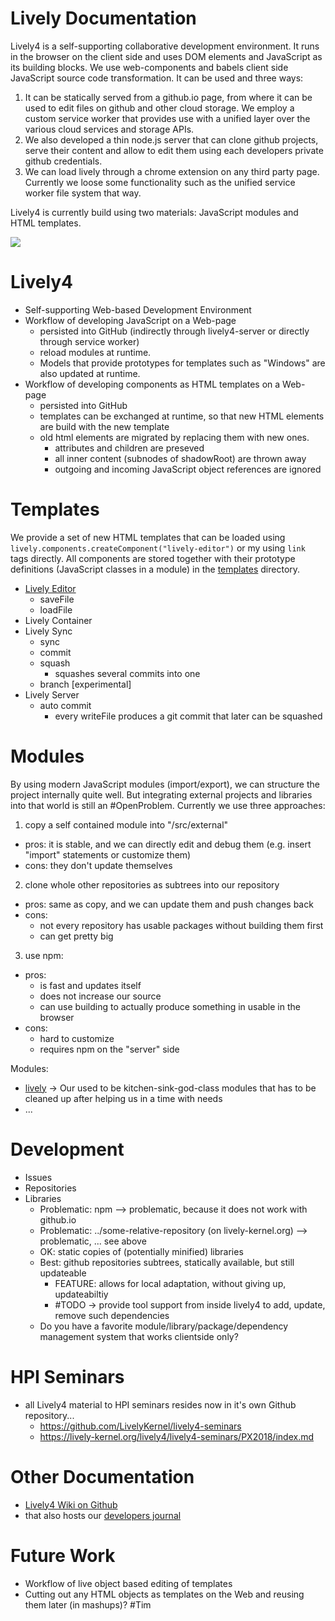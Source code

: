 # Lively Documentation

<lively-import src="doc/_navigation.html"></lively-import>


Lively4 is a self-supporting collaborative development environment. It runs in the browser on the client side and uses DOM elements and JavaScript as its building blocks. We use web-components and babels client side JavaScript source code transformation. It can be used and three ways:

1. It can be statically served from a github.io page, from where it can be used to edit files on github and other cloud storage. We employ a custom service worker that provides use with a unified layer over the various cloud services and storage APIs. 
2. We also developed a thin node.js server that can clone github projects, serve their content and allow to edit them using each developers private github credentials.
3. We can load lively through a chrome extension on any third party page. Currently we loose some functionality such as the unified service worker file system that way. 

Lively4 is currently build using two materials: JavaScript modules and HTML templates. 


![](figures/workflows.drawio)


# Lively4 

- Self-supporting Web-based Development Environment
- Workflow of developing JavaScript on a Web-page
  - persisted into GitHub (indirectly through lively4-server or directly through service worker)
  - reload modules at runtime. 
  - Models that provide prototypes for templates such as "Windows" are also updated at runtime. 
- Workflow of developing components as HTML templates on a Web-page
  - persisted into GitHub
  - templates can be exchanged at runtime, so that new HTML elements are build with the new template
  - old html elements are migrated by replacing them with new ones. 
    - attributes and children are preseved
    - all inner content (subnodes of shadowRoot) are thrown away
    - outgoing and incoming JavaScript object references are ignored


# Templates

We provide a set of new HTML templates that can be loaded using ``lively.components.createComponent("lively-editor")`` or my using ``link`` tags directly. 
All components are stored together with their prototype definitions (JavaScript classes in a module) in the [templates](../templates/) directory. 

- [Lively Editor](../templates/lively-editor.html)
  - saveFile
  - loadFile
- Lively Container
- Lively Sync
  - sync
  - commit
  - squash
    - squashes several commits into one
  - branch [experimental]
- Lively Server
  - auto commit
      - every writeFile produces a git commit that later can be squashed
      

# Modules

By using modern JavaScript modules (import/export), we can structure the project internally quite well. But integrating external projects and libraries into that world is still an #OpenProblem. Currently we use three approaches:

1. copy a self contained module into "/src/external"
  - pros: it is stable, and we can directly edit and debug them (e.g. insert "import" statements or customize them)
  - cons: they don't update themselves
2. clone whole other repositories as subtrees into our repository
  - pros: same as copy, and we can update them and push changes back
  - cons: 
    - not every repository has usable packages without building them first
    - can get pretty big 
3. use npm:
  - pros: 
    - is fast and updates itself
    - does not increase our source
    - can use building to actually produce something in usable in the browser
  - cons: 
    - hard to customize
    - requires npm on the "server" side

Modules:
- [lively](../src/client/lively.js) -> Our used to be kitchen-sink-god-class modules that has to be cleaned up after helping us in a time with needs
- ...

# Development

- Issues
- Repositories
- Libraries 
  - Problematic: npm --> problematic, because it does not work with github.io
  - Problematic: ../some-relative-repository (on lively-kernel.org) --> problematic, ... see above
  - OK: static copies of (potentially minified) libraries
  - Best: github repositories subtrees, statically available, but still updateable
    - FEATURE: allows for local adaptation, without giving up, updateabiltiy 
    - #TODO -> provide tool support from inside lively4 to add, update, remove such dependencies
  - Do you have a favorite module/library/package/dependency management system that works clientside only?

# HPI Seminars

- all Lively4 material to HPI seminars resides now in it's own Github repository...
  - https://github.com/LivelyKernel/lively4-seminars 
  - https://lively-kernel.org/lively4/lively4-seminars/PX2018/index.md


# Other Documentation
- [Lively4 Wiki on Github](https://lively-kernel.org/lively4/Lively4.wiki/Home.md)
- that also hosts our [developers journal](https://lively-kernel.org/lively4/Lively4.wiki/Journal.md)



# Future Work

- Workflow of live object based editing of templates
- Cutting out any HTML objects as templates on the Web and reusing them later (in mashups)? #Tim 
 